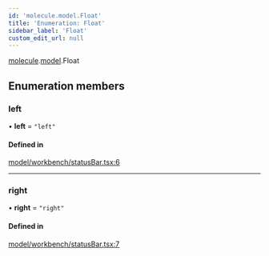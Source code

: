 ```yaml
---
id: 'molecule.model.Float'
title: 'Enumeration: Float'
sidebar_label: 'Float'
custom_edit_url: null
---
```


[molecule](../namespaces/molecule).[model](../namespaces/molecule.model).Float

## Enumeration members

### left

• **left** = `"left"`

#### Defined in

[model/workbench/statusBar.tsx:6](https://github.com/DTStack/molecule/blob/3e6bc450/src/model/workbench/statusBar.tsx#L6)

---

### right

• **right** = `"right"`

#### Defined in

[model/workbench/statusBar.tsx:7](https://github.com/DTStack/molecule/blob/3e6bc450/src/model/workbench/statusBar.tsx#L7)
